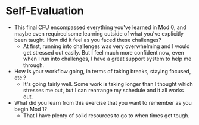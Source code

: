 # Self-Evaluation

- This final CFU encompassed everything you've learned in Mod 0, and maybe even required some learning outside of what you've explicitly been taught. How did it feel as you faced these challenges?
    - At first, running into challenges was very overwhelming and I would get stressed out easily. But I feel much more confident now, even when I run into challenges, I have a great support system to help me through.
- How is your workflow going, in terms of taking breaks, staying focused, etc.?
    - It's going fairly well. Some work is taking longer than I thought which stresses me out, but I can rearrange my schedule and it all works out.
- What did you learn from this exercise that you want to remember as you begin Mod 1?
    - That I have plenty of solid resources to go to when times get tough.